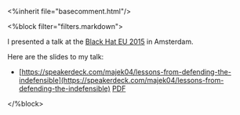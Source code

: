 <%inherit file="basecomment.html"/>

<%block filter="filters.markdown">

I presented a talk at the
[Black Hat EU 2015](https://www.blackhat.com/eu-15/briefings.html#marek-majkowski)
in Amsterdam.

Here are the slides to my talk:

  * [https://speakerdeck.com/majek04/lessons-from-defending-the-indefensible](https://speakerdeck.com/majek04/lessons-from-defending-the-indefensible) [PDF](https://speakerd.s3.amazonaws.com/presentations/8a244e2a29f443f39cf6c51341a65ce3/eu-15-Majkowski-Lessons-From-Defending-The-Indefensible.pdf)


</%block>
